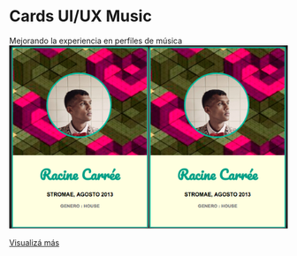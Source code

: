 # Cards UI/UX Music

  Mejorando la experiencia en perfiles de música
  ![img](screenshot.png)
  
[Visualizá más](http://codepen.io/yerlinmatu/pen/oYmLvN)
